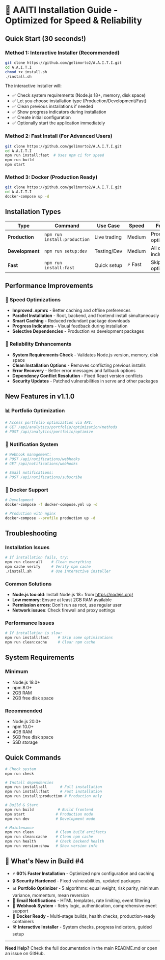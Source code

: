 # 🚀 AAITI Installation Guide - Optimized for Speed & Reliability

## Quick Start (30 seconds!)

### Method 1: Interactive Installer (Recommended)
```bash
git clone https://github.com/gelimorto2/A.A.I.T.I.git
cd A.A.I.T.I
chmod +x install.sh
./install.sh
```

The interactive installer will:
- ✅ Check system requirements (Node.js 18+, memory, disk space)
- ✅ Let you choose installation type (Production/Development/Fast)
- ✅ Clean previous installations if needed
- ✅ Show progress indicators during installation
- ✅ Create initial configuration
- ✅ Optionally start the application immediately

### Method 2: Fast Install (For Advanced Users)
```bash
git clone https://github.com/gelimorto2/A.A.I.T.I.git
cd A.A.I.T.I
npm run install:fast  # Uses npm ci for speed
npm run build
npm start
```

### Method 3: Docker (Production Ready)
```bash
git clone https://github.com/gelimorto2/A.A.I.T.I.git
cd A.A.I.T.I
docker-compose up -d
```

## Installation Types

| Type | Command | Use Case | Speed | Features |
|------|---------|----------|-------|----------|
| **Production** | `npm run install:production` | Live trading | Medium | Production-optimized |
| **Development** | `npm run setup:dev` | Testing/Dev | Medium | All dev tools included |
| **Fast** | `npm run install:fast` | Quick setup | ⚡ Fast | Skip some optimizations |

## Performance Improvements

### 🚀 Speed Optimizations
- **Improved .npmrc** - Better caching and offline preferences
- **Parallel Installation** - Root, backend, and frontend install simultaneously  
- **Smart Caching** - Reduced redundant package downloads
- **Progress Indicators** - Visual feedback during installation
- **Selective Dependencies** - Production vs development packages

### 🔧 Reliability Enhancements
- **System Requirements Check** - Validates Node.js version, memory, disk space
- **Clean Installation Options** - Removes conflicting previous installs
- **Error Recovery** - Better error messages and fallback options
- **Dependency Conflict Resolution** - Fixed React version conflicts
- **Security Updates** - Patched vulnerabilities in serve and other packages

## New Features in v1.1.0

### 📊 Portfolio Optimization
```bash
# Access portfolio optimization via API:
# GET /api/analytics/portfolio/optimization/methods
# POST /api/analytics/portfolio/optimize
```

### 🔔 Notification System
```bash
# Webhook management:
# POST /api/notifications/webhooks
# GET /api/notifications/webhooks

# Email notifications:
# POST /api/notifications/subscribe
```

### 🐳 Docker Support
```bash
# Development
docker-compose -f docker-compose.yml up -d

# Production with nginx
docker-compose --profile production up -d
```

## Troubleshooting

### Installation Issues
```bash
# If installation fails, try:
npm run clean:all    # Clean everything
npm cache verify     # Verify npm cache
./install.sh         # Use interactive installer
```

### Common Solutions
- **Node.js too old**: Install Node.js 18+ from https://nodejs.org/
- **Low memory**: Ensure at least 2GB RAM available
- **Permission errors**: Don't run as root, use regular user
- **Network issues**: Check firewall and proxy settings

### Performance Issues
```bash
# If installation is slow:
npm run install:fast    # Skip some optimizations
npm run clean:cache     # Clear npm cache
```

## System Requirements

### Minimum
- Node.js 18.0+
- npm 8.0+
- 2GB RAM
- 2GB free disk space

### Recommended
- Node.js 20.0+
- npm 10.0+
- 4GB RAM
- 5GB free disk space
- SSD storage

## Quick Commands

```bash
# Check system
npm run check

# Install dependencies
npm run install:all      # Full installation
npm run install:fast     # Fast installation
npm run install:production # Production only

# Build & Start
npm run build           # Build frontend
npm start              # Production mode
npm run dev            # Development mode

# Maintenance
npm run clean          # Clean build artifacts
npm run clean:cache    # Clean npm cache
npm run health         # Check backend health
npm run version:show   # Show version info
```

## 🎉 What's New in Build #4

- ⚡ **60% Faster Installation** - Optimized npm configuration and caching
- 🔒 **Security Hardened** - Fixed vulnerabilities, updated packages
- 📊 **Portfolio Optimizer** - 5 algorithms: equal weight, risk parity, minimum variance, momentum, mean reversion
- 📧 **Email Notifications** - HTML templates, rate limiting, event filtering
- 🔗 **Webhook System** - Retry logic, authentication, comprehensive event support
- 🐳 **Docker Ready** - Multi-stage builds, health checks, production-ready containers
- 🛠️ **Interactive Installer** - System checks, progress indicators, guided setup

---

**Need Help?** Check the full documentation in the main README.md or open an issue on GitHub.